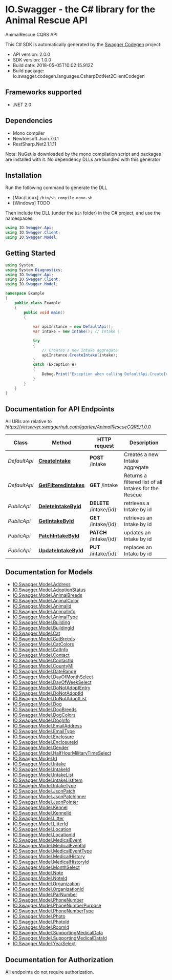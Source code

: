 # IO.Swagger - the C# library for the Animal Rescue API

AnimalRescue CQRS API

This C# SDK is automatically generated by the [Swagger Codegen](https://github.com/swagger-api/swagger-codegen) project:

- API version: 2.0.0
- SDK version: 1.0.0
- Build date: 2018-05-05T10:02:15.912Z
- Build package: io.swagger.codegen.languages.CsharpDotNet2ClientCodegen

<a name="frameworks-supported"></a>
## Frameworks supported
- .NET 2.0

<a name="dependencies"></a>
## Dependencies
- Mono compiler
- Newtonsoft.Json.7.0.1
- RestSharp.Net2.1.1.11

Note: NuGet is downloaded by the mono compilation script and packages are installed with it. No dependency DLLs are bundled with this generator

<a name="installation"></a>
## Installation
Run the following command to generate the DLL
- [Mac/Linux] `/bin/sh compile-mono.sh`
- [Windows] TODO

Then include the DLL (under the `bin` folder) in the C# project, and use the namespaces:
```csharp
using IO.Swagger.Api;
using IO.Swagger.Client;
using IO.Swagger.Model;
```
<a name="getting-started"></a>
## Getting Started

```csharp
using System;
using System.Diagnostics;
using IO.Swagger.Api;
using IO.Swagger.Client;
using IO.Swagger.Model;

namespace Example
{
    public class Example
    {
        public void main()
        {
            
            var apiInstance = new DefaultApi();
            var intake = new Intake(); // Intake | 

            try
            {
                // Creates a new Intake aggregate
                apiInstance.CreateIntake(intake);
            }
            catch (Exception e)
            {
                Debug.Print("Exception when calling DefaultApi.CreateIntake: " + e.Message );
            }
        }
    }
}
```

<a name="documentation-for-api-endpoints"></a>
## Documentation for API Endpoints

All URIs are relative to *https://virtserver.swaggerhub.com/jgartee/AnimalRescueCQRS/1.0.0*

Class | Method | HTTP request | Description
------------ | ------------- | ------------- | -------------
*DefaultApi* | [**CreateIntake**](docs/DefaultApi.md#createintake) | **POST** /intake | Creates a new Intake aggregate
*DefaultApi* | [**GetFilteredIntakes**](docs/DefaultApi.md#getfilteredintakes) | **GET** /intake | Returns a filtered list of all Intakes for the Rescue
*PublicApi* | [**DeleteIntakeById**](docs/PublicApi.md#deleteintakebyid) | **DELETE** /intake/{id} | retrieves a Intake by id
*PublicApi* | [**GetIntakeById**](docs/PublicApi.md#getintakebyid) | **GET** /intake/{id} | retrieves an Intake by id
*PublicApi* | [**PatchIntakeById**](docs/PublicApi.md#patchintakebyid) | **PATCH** /intake/{id} | updates an Intake by id
*PublicApi* | [**UpdateIntakeById**](docs/PublicApi.md#updateintakebyid) | **PUT** /intake/{id} | replaces an Intake by id


<a name="documentation-for-models"></a>
## Documentation for Models

 - [IO.Swagger.Model.Address](docs/Address.md)
 - [IO.Swagger.Model.AdoptionStatus](docs/AdoptionStatus.md)
 - [IO.Swagger.Model.AnimalBreeds](docs/AnimalBreeds.md)
 - [IO.Swagger.Model.AnimalColor](docs/AnimalColor.md)
 - [IO.Swagger.Model.AnimalId](docs/AnimalId.md)
 - [IO.Swagger.Model.AnimalInfo](docs/AnimalInfo.md)
 - [IO.Swagger.Model.AnimalType](docs/AnimalType.md)
 - [IO.Swagger.Model.Building](docs/Building.md)
 - [IO.Swagger.Model.BuildingId](docs/BuildingId.md)
 - [IO.Swagger.Model.Cat](docs/Cat.md)
 - [IO.Swagger.Model.CatBreeds](docs/CatBreeds.md)
 - [IO.Swagger.Model.CatColors](docs/CatColors.md)
 - [IO.Swagger.Model.CatInfo](docs/CatInfo.md)
 - [IO.Swagger.Model.Contact](docs/Contact.md)
 - [IO.Swagger.Model.ContactId](docs/ContactId.md)
 - [IO.Swagger.Model.CountyMI](docs/CountyMI.md)
 - [IO.Swagger.Model.DateRange](docs/DateRange.md)
 - [IO.Swagger.Model.DayOfMonthSelect](docs/DayOfMonthSelect.md)
 - [IO.Swagger.Model.DayOfWeekSelect](docs/DayOfWeekSelect.md)
 - [IO.Swagger.Model.DoNotAdoptEntry](docs/DoNotAdoptEntry.md)
 - [IO.Swagger.Model.DoNotAdoptId](docs/DoNotAdoptId.md)
 - [IO.Swagger.Model.DoNotAdoptList](docs/DoNotAdoptList.md)
 - [IO.Swagger.Model.Dog](docs/Dog.md)
 - [IO.Swagger.Model.DogBreeds](docs/DogBreeds.md)
 - [IO.Swagger.Model.DogColors](docs/DogColors.md)
 - [IO.Swagger.Model.DogInfo](docs/DogInfo.md)
 - [IO.Swagger.Model.EmailAddress](docs/EmailAddress.md)
 - [IO.Swagger.Model.EmailType](docs/EmailType.md)
 - [IO.Swagger.Model.Enclosure](docs/Enclosure.md)
 - [IO.Swagger.Model.EnclosureId](docs/EnclosureId.md)
 - [IO.Swagger.Model.Gender](docs/Gender.md)
 - [IO.Swagger.Model.HalfHourMilitaryTimeSelect](docs/HalfHourMilitaryTimeSelect.md)
 - [IO.Swagger.Model.Id](docs/Id.md)
 - [IO.Swagger.Model.Intake](docs/Intake.md)
 - [IO.Swagger.Model.IntakeId](docs/IntakeId.md)
 - [IO.Swagger.Model.IntakeList](docs/IntakeList.md)
 - [IO.Swagger.Model.IntakeListItem](docs/IntakeListItem.md)
 - [IO.Swagger.Model.IntakeType](docs/IntakeType.md)
 - [IO.Swagger.Model.JsonPatch](docs/JsonPatch.md)
 - [IO.Swagger.Model.JsonPatchInner](docs/JsonPatchInner.md)
 - [IO.Swagger.Model.JsonPointer](docs/JsonPointer.md)
 - [IO.Swagger.Model.Kennel](docs/Kennel.md)
 - [IO.Swagger.Model.KennelId](docs/KennelId.md)
 - [IO.Swagger.Model.Litter](docs/Litter.md)
 - [IO.Swagger.Model.LitterId](docs/LitterId.md)
 - [IO.Swagger.Model.Location](docs/Location.md)
 - [IO.Swagger.Model.LocationId](docs/LocationId.md)
 - [IO.Swagger.Model.MedicalEvent](docs/MedicalEvent.md)
 - [IO.Swagger.Model.MedicalEventId](docs/MedicalEventId.md)
 - [IO.Swagger.Model.MedicalEventType](docs/MedicalEventType.md)
 - [IO.Swagger.Model.MedicalHistory](docs/MedicalHistory.md)
 - [IO.Swagger.Model.MedicalHistoryId](docs/MedicalHistoryId.md)
 - [IO.Swagger.Model.MonthSelect](docs/MonthSelect.md)
 - [IO.Swagger.Model.Note](docs/Note.md)
 - [IO.Swagger.Model.NoteId](docs/NoteId.md)
 - [IO.Swagger.Model.Organization](docs/Organization.md)
 - [IO.Swagger.Model.OrganizationId](docs/OrganizationId.md)
 - [IO.Swagger.Model.ParNumber](docs/ParNumber.md)
 - [IO.Swagger.Model.PhoneNumber](docs/PhoneNumber.md)
 - [IO.Swagger.Model.PhoneNumberPurpose](docs/PhoneNumberPurpose.md)
 - [IO.Swagger.Model.PhoneNumberType](docs/PhoneNumberType.md)
 - [IO.Swagger.Model.Photo](docs/Photo.md)
 - [IO.Swagger.Model.PhotoId](docs/PhotoId.md)
 - [IO.Swagger.Model.RoomId](docs/RoomId.md)
 - [IO.Swagger.Model.SupportingMedicalData](docs/SupportingMedicalData.md)
 - [IO.Swagger.Model.SupportingMedicalDataId](docs/SupportingMedicalDataId.md)
 - [IO.Swagger.Model.YearSelect](docs/YearSelect.md)


<a name="documentation-for-authorization"></a>
## Documentation for Authorization

All endpoints do not require authorization.
